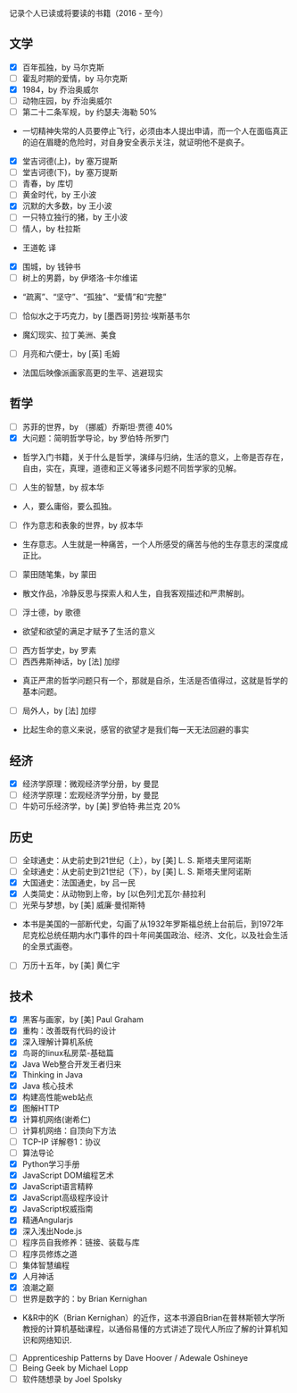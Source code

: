 记录个人已读或将要读的书籍（2016 - 至今）
## 文学
- [x] 百年孤独，by 马尔克斯
- [ ] 霍乱时期的爱情，by 马尔克斯
- [x] 1984，by 乔治奥威尔
- [ ] 动物庄园，by 乔治奥威尔
- [ ] 第二十二条军规，by 约瑟夫·海勒 50%
 * 一切精神失常的人员要停止飞行，必须由本人提出申请，而一个人在面临真正的迫在眉睫的危险时，对自身安全表示关注，就证明他不是疯子。
- [x] 堂吉诃德(上)，by 塞万提斯 
- [ ] 堂吉诃德(下)，by 塞万提斯 
- [ ] 青春，by 库切
- [ ] 黄金时代，by 王小波
- [x] 沉默的大多数，by 王小波
- [ ] 一只特立独行的猪，by 王小波
- [ ] 情人，by 杜拉斯
 * 王道乾 译
- [x] 围城，by 钱钟书
- [ ] 树上的男爵，by 伊塔洛·卡尔维诺
 * “疏离”、“坚守”、“孤独”、“爱情”和“完整”
- [ ] 恰似水之于巧克力，by [墨西哥]劳拉·埃斯基韦尔 
 * 魔幻现实、拉丁美洲、美食
- [ ] 月亮和六便士，by [英] 毛姆
 * 法国后映像派画家高更的生平、逃避现实
 


## 哲学
- [ ] 苏菲的世界，by （挪威）乔斯坦·贾德 40%
- [x] 大问题：简明哲学导论，by 罗伯特·所罗门 
 * 哲学入门书籍，关于什么是哲学，演绎与归纳，生活的意义，上帝是否存在，自由，实在，真理，道德和正义等诸多问题不同哲学家的见解。
- [ ] 人生的智慧，by 叔本华
 * 人，要么庸俗，要么孤独。
- [ ] 作为意志和表象的世界，by 叔本华
 * 生存意志。人生就是一种痛苦，一个人所感受的痛苦与他的生存意志的深度成正比。
- [ ] 蒙田随笔集，by 蒙田
 * 散文作品，冷静反思与探索人和人生，自我客观描述和严肃解剖。
- [ ] 浮士德，by 歌德
 * 欲望和欲望的满足才赋予了生活的意义
- [ ] 西方哲学史，by 罗素
- [ ] 西西弗斯神话，by [法] 加缪 
 * 真正严肃的哲学问题只有一个，那就是自杀，生活是否值得过，这就是哲学的基本问题。
- [ ] 局外人，by [法] 加缪 
 * 比起生命的意义来说，感官的欲望才是我们每一天无法回避的事实

## 经济
- [x] 经济学原理：微观经济学分册，by 曼昆
- [ ] 经济学原理：宏观经济学分册，by 曼昆
- [ ] 牛奶可乐经济学，by  [美] 罗伯特·弗兰克 20%

## 历史
- [ ] 全球通史：从史前史到21世纪（上），by [美] L. S. 斯塔夫里阿诺斯 
- [ ] 全球通史：从史前史到21世纪（下），by [美] L. S. 斯塔夫里阿诺斯 
- [x] 大国通史：法国通史，by 吕一民
- [x] 人类简史：从动物到上帝，by [以色列]尤瓦尔·赫拉利 
- [ ] 光荣与梦想，by [美] 威廉·曼彻斯特
 * 本书是美国的一部断代史，勾画了从1932年罗斯福总统上台前后，到1972年尼克松总统任期内水门事件的四十年间美国政治、经济、文化，以及社会生活的全景式画卷。
- [ ] 万历十五年，by [美] 黄仁宇

## 技术
- [x] 黑客与画家，by [美] Paul Graham 
- [x] 重构：改善既有代码的设计
- [x] 深入理解计算机系统
- [x] 鸟哥的linux私房菜-基础篇
- [x] Java Web整合开发王者归来
- [x] Thinking in Java
- [x] Java 核心技术
- [x] 构建高性能web站点
- [x] 图解HTTP
- [x] 计算机网络(谢希仁)
- [ ] 计算机网络：自顶向下方法
- [ ] TCP-IP 详解卷1：协议
- [ ] 算法导论
- [x] Python学习手册
- [x] JavaScript DOM编程艺术
- [x] JavaScript语言精粹
- [x] JavaScript高级程序设计
- [x] JavaScript权威指南
- [x] 精通Angularjs
- [x] 深入浅出Node.js
- [ ] 程序员自我修养：链接、装载与库
- [ ] 程序员修炼之道
- [ ] 集体智慧编程
- [x] 人月神话
- [x] 浪潮之巅
- [ ] 世界是数字的：by Brian Kernighan
 * K&R中的K（Brian Kernighan）的近作，这本书源自Brian在普林斯顿大学所教授的计算机基础课程，以通俗易懂的方式讲述了现代人所应了解的计算机知识和网络知识.
- [ ] Apprenticeship Patterns by Dave Hoover / Adewale Oshineye 
- [ ] Being Geek by Michael Lopp
- [ ] 软件随想录 by Joel Spolsky 
